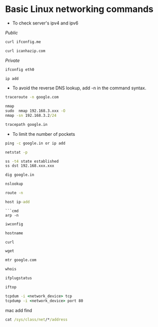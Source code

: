 # Basic Linux networking commands

* To check server's ipv4 and ipv6

_Public_

```cmd
curl ifconfig.me
```
```cmd
curl icanhazip.com
```
_Private_

```cmd
ifconfig eth0
```
```cmd
ip add
```

* To avoid the reverse DNS lookup, add -n in the command syntax.
```cmd
traceroute -n google.com
```

```cmd
nmap
sudo  nmap 192.168.3.xxx -O
nmap -sn 192.168.3.2/24
```

```cmd
tracepath google.in
```

* To limit the number of pockets
```cmd
ping -c google.in or ip add
```
```cmd
netstat -p
```
```cmd
ss -t4 state established
ss dst 192.168.xxx.xxx
```
```cmd
dig google.in
```
```cmd
nslookup 
```
```cmd
route -n
```
```cmd
host ip-add
```
```
```cmd
arp -n
```
```cmd
iwconfig 
```
```cmd
hostname 
```
```cmd
curl 
```
```cmd
wget 
```
```cmd
mtr google.com
```
```cmd
whois
```
```cmd
ifplugstatus
```
```cmd
iftop
```
```cmd
tcpdum -i <network_device> tcp
tcpdump -i <network_device> port 80
```

mac add find
```cmd
cat /sys/class/net/*/address
```
